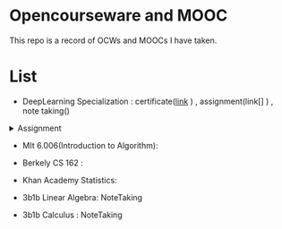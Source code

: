 # Opencourseware and MOOC
This repo is a record of OCWs and MOOCs I have taken.

# List

+ DeepLearning Specialization : certificate([link](https://www.coursera.org/account/accomplishments/certificate/ES73H22W7LTR) )  , assignment(link[] )  , note taking()
  
<details>
    <summary> Assignment</summary>  


1. [Optimization Assignment from scratch - Korean](https://woongjoonchoi.github.io/dls_c2/Optimization-scratch/)

   [Optimization Assignment from scratch - English](https://oongjoon.github.io/dls_c2/Optimization-scratch/)

2. [Convolution Assignment from scratch - Korean](https://woongjoonchoi.github.io/dls_c2/conv-scratch/)

   [Convolution Assignment from scratch - English](https://oongjoon.github.io/dls_c2/conv-scratch/)

 </details> 

+ MIt 6.006(Introduction to Algorithm):

+ Berkely CS 162 : 

+ Khan Academy Statistics:

+ 3b1b  Linear Algebra: NoteTaking

+ 3b1b Calculus : NoteTaking
